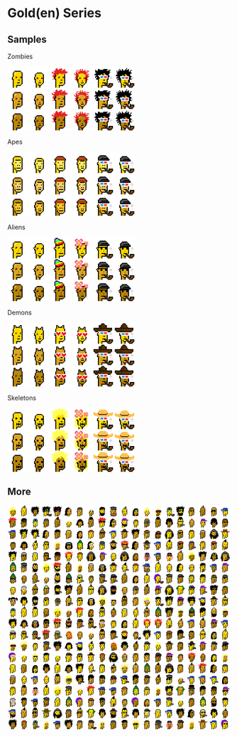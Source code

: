 # Gold(en) Series



## Samples

Zombies

![](i/zombies@2x.png)


Apes

![](i/apes@2x.png)


Aliens

![](i/aliens@2x.png)


Demons

![](i/demons@2x.png)


Skeletons

![](i/skeletons@2x.png)





## More

![](i/goldenpunks_preview@2x.png)

